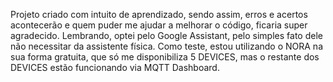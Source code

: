 Projeto criado com intuito de aprendizado, sendo assim, erros e acertos acontecerão e quem puder me ajudar a melhorar o código, ficaria super agradecido.
Lembrando, optei pelo Google Assistant, pelo simples fato dele não necessitar da assistente física.
Como teste, estou utilizando o NORA na sua forma gratuita, que só me disponibiliza 5 DEVICES, mas o restante dos DEVICES estão funcionando via MQTT Dashboard.